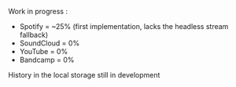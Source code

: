 Work in progress :

- Spotify = ~25% (first implementation, lacks the headless stream fallback)
- SoundCloud = 0%
- YouTube = 0%
- Bandcamp = 0%

History in the local storage still in development
